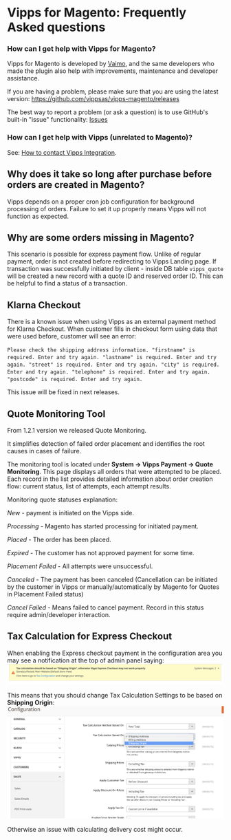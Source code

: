 # Vipps for Magento: Frequently Asked questions

### How can I get help with Vipps for Magento?

Vipps for Magento is developed by [Vaimo](https://www.vaimo.com), and the same developers who made
the plugin also help with improvements, maintenance and developer assistance.

If you are having a problem, please make sure that you are using the latest version:
https://github.com/vippsas/vipps-magento/releases

The best way to report a problem (or ask a question) is to use GitHub's built-in "issue" functionality:
[Issues](https://github.com/vippsas/vipps-magento/issues)

### How can I get help with Vipps (unrelated to Magento)?

See: [How to contact Vipps Integration](https://github.com/vippsas/vipps-developers/blob/master/contact.md).

## Why does it take so long after purchase before orders are created in Magento?

Vipps depends on a proper cron job configuration for background processing of orders. 
Failure to set it up properly means Vipps will not function as expected.

## Why are some orders missing in Magento?

This scenario is possible for express payment flow. Unlike of regular payment, order is not created before redirecting to
Vipps Landing page. If transaction was successfully initiated by client  - inside DB table `vipps_quote` will be created a new record
with a quote ID and reserved order ID. This can be helpful to find a status of a transaction.

## Klarna Checkout

There is a known issue when using Vipps as an external payment method for Klarna Checkout. 
When customer fills in checkout form using data that were used before, customer will see an error:

`Please check the shipping address information. "firstname" is required. Enter and try again. "lastname" is required. Enter and try again. "street" is required. Enter and try again. "city" is required. Enter and try again. "telephone" is required. Enter and try again. "postcode" is required. Enter and try again.`

This issue will be fixed in next releases.


## Quote Monitoring Tool

From 1.2.1 version we released Quote Monitoring.

It simplifies detection of failed order placement and identifies the root causes in cases of failure.

The monitoring tool is located under **System -> Vipps Payment -> Quote Monitoring**.
This page displays all orders that were attempted to be placed.
Each record in the list provides detailed information about order creation flow: current status, list of attempts, each attempt results.

Monitoring quote statuses explanation:

*New* - payment is initiated on the Vipps side.

*Processing* - Magento has started processing for initiated payment.

*Placed* - The order has been placed.

*Expired* - The customer has not approved payment for some time.

*Placement Failed* - All attempts were unsuccessful.

*Canceled* - The payment has been canceled (Cancellation can be initiated by the customer in Vipps or manually/automatically by Magento for Quotes in Placement Failed status)

*Cancel Failed* - Means failed to cancel payment. Record in this status require admin/developer interaction.

## Tax Calculation for Express Checkout
When enabling the Express checkout payment in the configuration area you may see a notification at the top of admin panel saying:
![Express Checkout notice](docs/images/express-checkout-notice.png)

This means that you should change Tax Calculation Settings to be based on **Shipping Origin**:
![Tax Calculation Settings](docs/images/tax-origin-settings.png)

Otherwise an issue with calculating delivery cost might occur.
